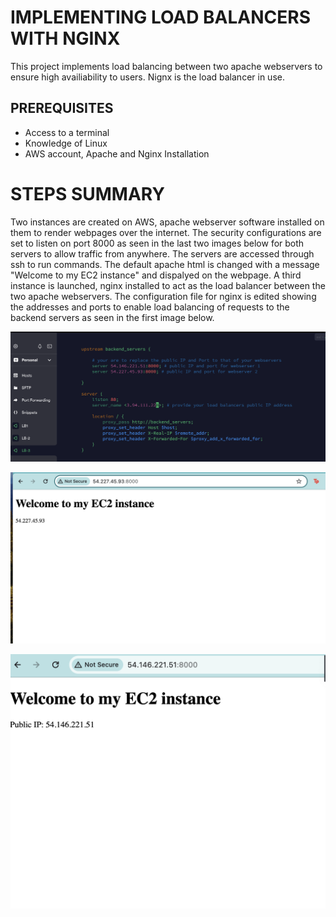 # IMPLEMENTING LOAD BALANCERS WITH NGINX

This project implements load balancing between two apache webservers to ensure high availiability to users. Nignx is the load balancer in use. 

## PREREQUISITES
- Access to a terminal 
- Knowledge of Linux
- AWS account, Apache and Nginx Installation

# STEPS SUMMARY
Two instances are created on AWS, apache webserver software installed on them to render webpages over the internet. The security configurations are set to listen on port 8000 as seen in the last two images below for both servers to allow traffic from anywhere. The servers are accessed through ssh to run commands. The default apache html is changed with a message "Welcome to my EC2 instance" and dispalyed on the webpage. A third instance is launched, nginx installed to act as the load balancer between the two apache webservers. The configuration file for nginx is edited showing the addresses and ports to enable load balancing of requests to the backend servers as seen in the first image below.

![Alt text](<images/Screenshot 2024-02-21 at 14.04.54.png>)

![Alt text](<images/Screenshot 2024-02-21 at 13.52.11.png>)

![Alt text](<images/Screenshot 2024-02-21 at 13.59.18.png>)
